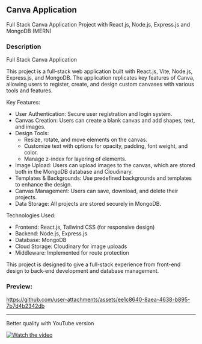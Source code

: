 
## **Canva Application**

Full Stack Canva Application Project with React.js, Node.js, Express.js and MongoDB (MERN)


### **Description** 

Full Stack Canva Application

This project is a full-stack web application built with React.js, Vite, Node.js, Express.js, and MongoDB. 
The application replicates key features of Canva, allowing users to register, create, and design custom canvases with various tools and features.

Key Features:

   * User Authentication: Secure user registration and login system.
   * Canvas Creation: Users can create a blank canvas and add shapes, text, and images.
   * Design Tools:
       * Resize, rotate, and move elements on the canvas.
       * Customize text with options for opacity, padding, font weight, and color.
       * Manage z-index for layering of elements.
   * Image Upload: Users can upload images to the canvas, which are stored both in the MongoDB database and Cloudinary.
   * Templates & Backgrounds: Use predefined backgrounds and templates to enhance the design.
   * Canvas Management: Users can save, download, and delete their projects.
   * Data Storage: All projects are stored securely in MongoDB.

Technologies Used:

   * Frontend: React.js, Tailwind CSS (for responsive design)
   * Backend: Node.js, Express.js
   * Database: MongoDB
   * Cloud Storage: Cloudinary for image uploads
   * Middleware: Implemented for route protection

This project is designed to give a full-stack experience from front-end design to back-end development and database management.



### **Preview:**
https://github.com/user-attachments/assets/ee1c8640-8aea-4638-b895-7b7d4b2342db


-------------------------------------------------------------------------------------------------------------

Better quality with YouTube version

[![Watch the video](https://img.youtube.com/vi/2lwiI8ryYhg/0.jpg)](https://www.youtube.com/watch?v=2lwiI8ryYhg)


